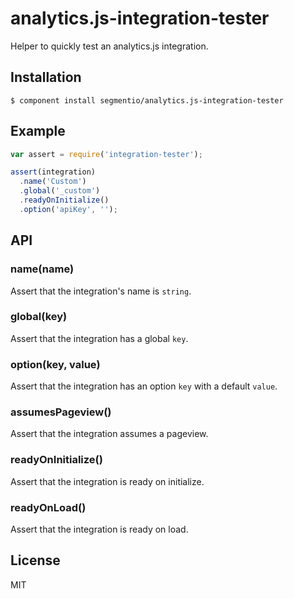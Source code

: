 # analytics.js-integration-tester

  Helper to quickly test an analytics.js integration.

## Installation

    $ component install segmentio/analytics.js-integration-tester

## Example

```js
var assert = require('integration-tester');

assert(integration)
  .name('Custom')
  .global('_custom')
  .readyOnInitialize()
  .option('apiKey', '');
```

## API

### name(name)

  Assert that the integration's name is `string`.

### global(key)

  Assert that the integration has a global `key`.

### option(key, value)

  Assert that the integration has an option `key` with a default `value`.

### assumesPageview()

  Assert that the integration assumes a pageview.
 

### readyOnInitialize()

  Assert that the integration is ready on initialize.
 

### readyOnLoad()

  Assert that the integration is ready on load.
 
## License

  MIT
